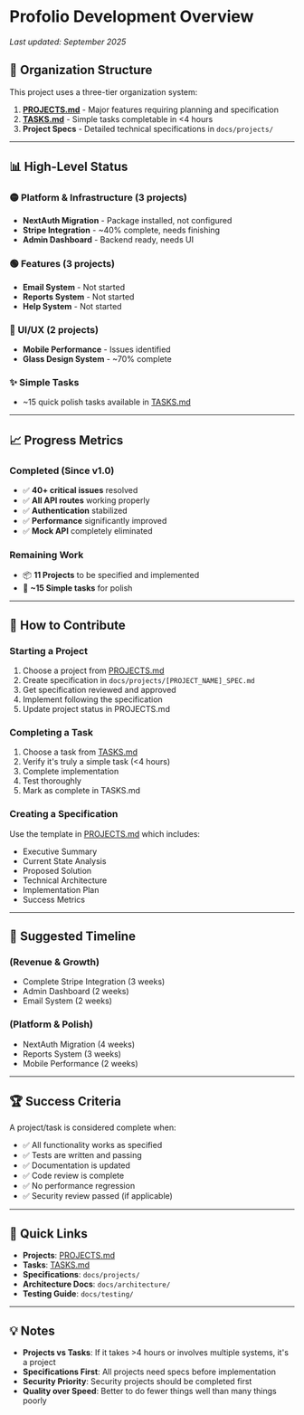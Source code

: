 # Profolio Development Overview

_Last updated: September 2025_

## 📁 Organization Structure

This project uses a three-tier organization system:

1. **[PROJECTS.md](PROJECTS.md)** - Major features requiring planning and specification
2. **[TASKS.md](TASKS.md)** - Simple tasks completable in <4 hours
3. **Project Specs** - Detailed technical specifications in `docs/projects/`

---

## 📊 High-Level Status

### 🟡 Platform & Infrastructure (3 projects)

- **NextAuth Migration** - Package installed, not configured
- **Stripe Integration** - ~40% complete, needs finishing
- **Admin Dashboard** - Backend ready, needs UI

### 🟢 Features (3 projects)

- **Email System** - Not started
- **Reports System** - Not started
- **Help System** - Not started

### 🔵 UI/UX (2 projects)

- **Mobile Performance** - Issues identified
- **Glass Design System** - ~70% complete

### ✨ Simple Tasks

- ~15 quick polish tasks available in [TASKS.md](TASKS.md)

---

## 📈 Progress Metrics

### Completed (Since v1.0)

- ✅ **40+ critical issues** resolved
- ✅ **All API routes** working properly
- ✅ **Authentication** stabilized
- ✅ **Performance** significantly improved
- ✅ **Mock API** completely eliminated

### Remaining Work

- 📦 **11 Projects** to be specified and implemented
- 📝 **~15 Simple tasks** for polish

---

## 🚀 How to Contribute

### Starting a Project

1. Choose a project from [PROJECTS.md](PROJECTS.md)
2. Create specification in `docs/projects/[PROJECT_NAME]_SPEC.md`
3. Get specification reviewed and approved
4. Implement following the specification
5. Update project status in PROJECTS.md

### Completing a Task

1. Choose a task from [TASKS.md](TASKS.md)
2. Verify it's truly a simple task (<4 hours)
3. Complete implementation
4. Test thoroughly
5. Mark as complete in TASKS.md

### Creating a Specification

Use the template in [PROJECTS.md](PROJECTS.md#next-steps) which includes:

- Executive Summary
- Current State Analysis
- Proposed Solution
- Technical Architecture
- Implementation Plan
- Success Metrics

---

## 📅 Suggested Timeline

### (Revenue & Growth)

- Complete Stripe Integration (3 weeks)
- Admin Dashboard (2 weeks)
- Email System (2 weeks)

### (Platform & Polish)

- NextAuth Migration (4 weeks)
- Reports System (3 weeks)
- Mobile Performance (2 weeks)

---

## 🏆 Success Criteria

A project/task is considered complete when:

- ✅ All functionality works as specified
- ✅ Tests are written and passing
- ✅ Documentation is updated
- ✅ Code review is complete
- ✅ No performance regression
- ✅ Security review passed (if applicable)

---

## 📝 Quick Links

- **Projects**: [PROJECTS.md](PROJECTS.md)
- **Tasks**: [TASKS.md](TASKS.md)
- **Specifications**: `docs/projects/`
- **Architecture Docs**: `docs/architecture/`
- **Testing Guide**: `docs/testing/`

---

## 💡 Notes

- **Projects vs Tasks**: If it takes >4 hours or involves multiple systems, it's a project
- **Specifications First**: All projects need specs before implementation
- **Security Priority**: Security projects should be completed first
- **Quality over Speed**: Better to do fewer things well than many things poorly
